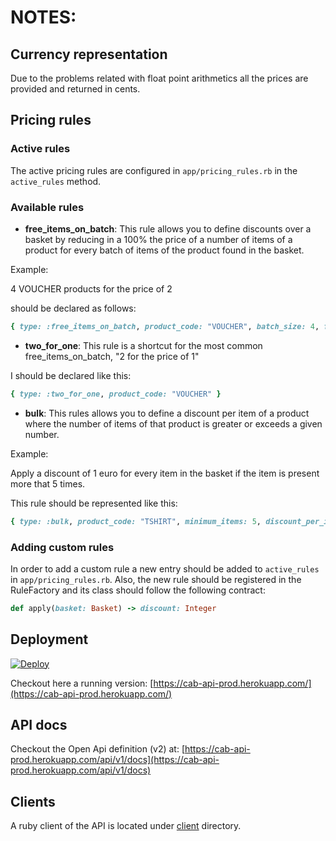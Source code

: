 # NOTES:

## Currency representation

Due to the problems related with float point arithmetics all the prices are provided and returned in cents.

## Pricing rules

### Active rules

The active pricing rules are configured in `app/pricing_rules.rb` in the `active_rules` method.

### Available rules

- **free_items_on_batch**: This rule allows you to define discounts over a basket by reducing in a 100% the price of a number of items of a product for every batch of items of the product found in the basket.

Example:

4 VOUCHER products for the price of 2

should be declared as follows:

```ruby
{ type: :free_items_on_batch, product_code: "VOUCHER", batch_size: 4, free_per_batch: 2 }
```

- **two_for_one**: This rule is a shortcut for the most common free_items_on_batch, "2 for the price of 1"

I should be declared like this:

```ruby
{ type: :two_for_one, product_code: "VOUCHER" }
```
- **bulk**: This rules allows you to define a discount per item of a product where the number of items of that product is greater or exceeds a given number.

Example:

Apply a discount of 1 euro for every item in the basket if the item is present more that 5 times.

This rule should be represented like this:

```ruby
{ type: :bulk, product_code: "TSHIRT", minimum_items: 5, discount_per_item: 100 }
```


### Adding custom rules

In order to add a custom rule a new entry should be added to `active_rules` in `app/pricing_rules.rb`. Also, the new rule should be registered in the RuleFactory and its class should follow the following contract:

```ruby
def apply(basket: Basket) -> discount: Integer
```

## Deployment

[![Deploy](https://www.herokucdn.com/deploy/button.png)](https://heroku.com/deploy)

Checkout here a running version: [https://cab-api-prod.herokuapp.com/](https://cab-api-prod.herokuapp.com/)

## API docs

Checkout the Open Api definition (v2) at: [https://cab-api-prod.herokuapp.com/api/v1/docs](https://cab-api-prod.herokuapp.com/api/v1/docs)

## Clients

A ruby client of the API is located under [client](https://github.com/ccverak/simple_checkout/tree/master/client) directory.
